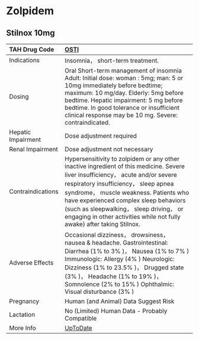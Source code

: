 # Zolpidem

## Stilnox 10mg

| TAH Drug Code      | [OSTI](https://www.tahsda.org.tw/drugs/hissearch.php?drug_code=OSTI)                                                                                                                                                                                                                                                                                                            |
|:-------------------|:--------------------------------------------------------------------------------------------------------------------------------------------------------------------------------------------------------------------------------------------------------------------------------------------------------------------------------------------------------------------------------|
| Indications        | Insomnia， short-term treatment.                                                                                                                                                                                                                                                                                                                                                |
| Dosing             | Oral Short-term management of insomnia Adult: Initial dose: woman : 5mg; man: 5 or 10mg immediately before bedtime; maximum: 10 mg/day. Elderly: 5mg before bedtime. Hepatic impairment: 5 mg before bedtime. In good tolerance or insufficient clinical response may be 10 mg. Severe: contraindicated.                                                                        |
| Hepatic Impairment | Dose adjustment required                                                                                                                                                                                                                                                                                                                                                        |
| Renal Impairment   | Dose adjustment not necessary                                                                                                                                                                                                                                                                                                                                                   |
| Contraindications  | Hypersensitivity to zolpidem or any other inactive ingredient of this medicine. Severe liver insufficiency， acute and/or severe respiratory insufficiency， sleep apnea syndrome， muscle weakness. Patients who have experienced complex sleep behaviors (such as sleepwalking， sleep driving， or engaging in other activities while not fully awake) after taking Stilnox. |
| Adverse Effects    | Occasional dizziness， drowsiness， nausea & headache. Gastrointestinal: Diarrhea (1% to 3% )， Nausea (1% to 7% ) Immunologic: Allergy (4% ) Neurologic: Dizziness (1% to 23.5% )， Drugged state (3% )， Headache (1% to 19% )， Somnolence (2% to 15% ) Ophthalmic: Visual disturbance (3% )                                                                                 |
| Pregnancy          | Human (and Animal) Data Suggest Risk                                                                                                                                                                                                                                                                                                                                            |
| Lactation          | No (Limited) Human Data - Probably Compatible                                                                                                                                                                                                                                                                                                                                   |
| More Info          | [UpToDate](https://www.uptodate.com/contents/zolpidem-drug-information)                                                                                                                                                                                                                                                                                                         |

